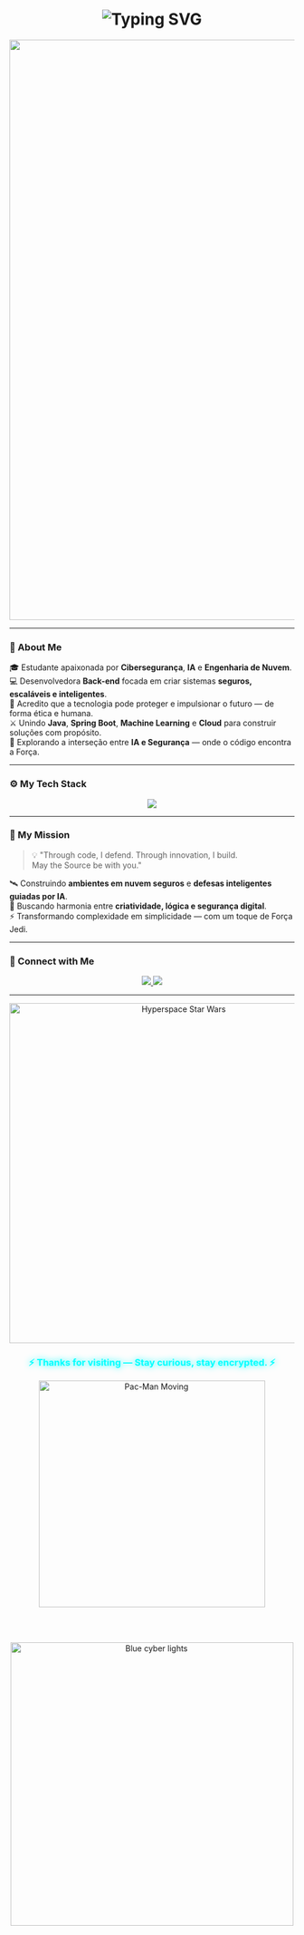 <div align="center">
  
  <!-- Título com efeito de digitação e brilho azul -->
  <h1>
    <img src="https://readme-typing-svg.herokuapp.com?font=Orbitron&size=35&duration=4000&pause=500&color=00BFFF&center=true&vCenter=true&width=600&lines=✨+Welcome+to+Isabela's+Universe+✨;May+the+Code+Be+With+You+💫" alt="Typing SVG" />
  </h1>

  <!-- GIF cibernético / Star Wars vibe -->
  <img width="1536" height="1024" alt="image" width="734" height="340" alt="image" src="https://github.com/user-attachments/assets/8d81294e-9cbc-4e34-a0eb-06118a9f884f"
    />
     
</div>

---

### 💫 About Me  

🎓 Estudante apaixonada por **Cibersegurança**, **IA** e **Engenharia de Nuvem**.  
💻 Desenvolvedora **Back-end** focada em criar sistemas **seguros, escaláveis e inteligentes**.  
🧠 Acredito que a tecnologia pode proteger e impulsionar o futuro — de forma ética e humana.  
⚔️ Unindo **Java**, **Spring Boot**, **Machine Learning** e **Cloud** para construir soluções com propósito.  
🌌 Explorando a interseção entre **IA e Segurança** — onde o código encontra a Força.  

---

### ⚙️ My Tech Stack  

<p align="center">
  <img src="https://skillicons.dev/icons?i=java,spring,python,aws,js,html,css,react,angular,cs,cpp,linux,git,figma,mysql&theme=dark" />
</p>

---

### 🔐 My Mission  

> 💡 "Through code, I defend. Through innovation, I build.  
> May the Source be with you."

🛰️ Construindo **ambientes em nuvem seguros** e **defesas inteligentes guiadas por IA**.  
🌠 Buscando harmonia entre **criatividade, lógica e segurança digital**.  
⚡ Transformando complexidade em simplicidade — com um toque de Força Jedi.  

---

### 🌌 Connect with Me  

<p align="center">
  <a href="https://www.linkedin.com/in/isabeladevduarte" target="_blank">
    <img src="https://img.shields.io/badge/LinkedIn-00BFFF?logo=linkedin&style=for-the-badge&logoColor=white" />
  </a>
  <a href="mailto:mariaisabela3415@gmail.com">
    <img src="https://img.shields.io/badge/Email-0078D4?logo=gmail&style=for-the-badge&logoColor=white" />
  </a>
</p>

---

<div align="center">

  <!-- GIF Star Wars hiperespacial -->
  <img src="https://media.tenor.com/bmK5b6jsKFsAAAAC/hyperspace-star-wars.gif" width="600" alt="Hyperspace Star Wars">

  <h3 style="color:#00FFFF; text-shadow: 0 0 12px #00FFFF;">
    ⚡ Thanks for visiting — Stay curious, stay encrypted. ⚡
  </h3>

  <!-- Pac-Man GIF futurista -->
  <img src="https://user-images.githubusercontent.com/74038190/212284158-e840e285-664b-44d7-b79b-e264b5e54825.gif" width="400" alt="Pac-Man Moving">

  <br><br>

  <!-- Luzes cibernéticas -->
  <img src="https://media.tenor.com/znCO9q2DpI0AAAAC/blue-neon-line.gif" width="500" alt="Blue cyber lights">
</div>
